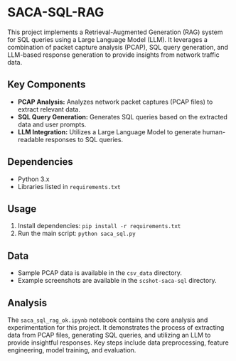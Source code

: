 # SACA-SQL-RAG

This project implements a Retrieval-Augmented Generation (RAG) system for SQL queries using a Large Language Model (LLM). It leverages a combination of packet capture analysis (PCAP), SQL query generation, and LLM-based response generation to provide insights from network traffic data.

## Key Components

- **PCAP Analysis:**  Analyzes network packet captures (PCAP files) to extract relevant data.
- **SQL Query Generation:**  Generates SQL queries based on the extracted data and user prompts.
- **LLM Integration:**  Utilizes a Large Language Model to generate human-readable responses to SQL queries.

## Dependencies

- Python 3.x
- Libraries listed in `requirements.txt`

## Usage

1. Install dependencies: `pip install -r requirements.txt`
2. Run the main script: `python saca_sql.py`

## Data

- Sample PCAP data is available in the `csv_data` directory.
- Example screenshots are available in the `scshot-saca-sql` directory.

## Analysis

The `saca_sql_rag_ok.ipynb` notebook contains the core analysis and experimentation for this project. It demonstrates the process of extracting data from PCAP files, generating SQL queries, and utilizing an LLM to provide insightful responses. Key steps include data preprocessing, feature engineering, model training, and evaluation.
